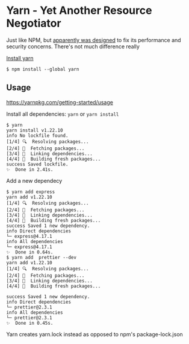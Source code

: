 # Yarn - Yet Another Resource Negotiator

Just like NPM, but [apparently was designed](https://www.geeksforgeeks.org/difference-between-npm-and-yarn/) to fix its performance and security concerns. There's not much difference really

[Install yarn](https://classic.yarnpkg.com/en/docs/install#mac-stable)


```
$ npm install --global yarn
```

## Usage

https://yarnpkg.com/getting-started/usage

Install all dependencies:  `yarn` or `yarn install`

```
$ yarn
yarn install v1.22.10
info No lockfile found.
[1/4] 🔍  Resolving packages...
[2/4] 🚚  Fetching packages...
[3/4] 🔗  Linking dependencies...
[4/4] 🔨  Building fresh packages...
success Saved lockfile.
✨  Done in 2.41s.
```

Add a new dependecy

```
$ yarn add express
yarn add v1.22.10
[1/4] 🔍  Resolving packages...
[2/4] 🚚  Fetching packages...
[3/4] 🔗  Linking dependencies...
[4/4] 🔨  Building fresh packages...
success Saved 1 new dependency.
info Direct dependencies
└─ express@4.17.1
info All dependencies
└─ express@4.17.1
✨  Done in 0.64s.
$ yarn add  prettier --dev
yarn add v1.22.10
[1/4] 🔍  Resolving packages...
[2/4] 🚚  Fetching packages...
[3/4] 🔗  Linking dependencies...
[4/4] 🔨  Building fresh packages...

success Saved 1 new dependency.
info Direct dependencies
└─ prettier@2.3.1
info All dependencies
└─ prettier@2.3.1
✨  Done in 0.45s.
```

Yarn creates yarn.lock instead as opposed to npm's package-lock.json

